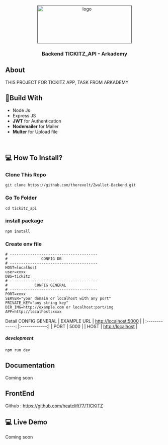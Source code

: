 <p align="center">
  <a href="" rel="noopener">
 <img width=300px height=120px src="https://iili.io/B8R3Zv.png" alt="logo"></a>
</p>

<h3 align="center">Backend TICKITZ_API - Arkademy</h3>


## About
THIS PROJECT FOR TICKITZ APP, TASK FROM ARKADEMY

## 🔖Build With

* Node Js
* Express JS
* **JWT** for Authentication
* **Nodemailer** for Mailer
* **Multer** for Upload file

<br>

## 💻 How To Install?
### Clone This Repo
```
git clone https://github.com/therevolt/Zwallet-Backend.git
```
### Go To Folder
```
cd tickitz_api
```
### install package
```
npm install
```
### Create env file
```
# ---------------------------------------
#               CONFIG DB
# ---------------------------------------
HOST=localhost
user=xxxx
DBS=tickitz
# ---------------------------------------
#            CONFIG GENERAL
# ---------------------------------------
PORT=xxxx
SERVER="your domain or localhost with any port"
PRIVATE_KEY="any string key"
DIR_IMG=http://example.com or localhost:port/img
APP=http://localhost:xxxx
```
Detail CONFIG GENERAL
| EXAMPLE URL | [http://localhost:5000]() |
| :-------------: |:-------------:|
| PORT | 5000 |
| HOST | [http://localhost]() |
##### development
```
npm run dev
```

## Documentation
Coming soon

## FrontEnd
Github : https://github.com/heatclift77/TICKITZ

## 💻 Live Demo
Coming soon
